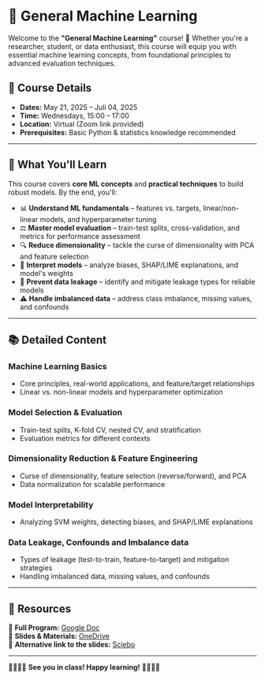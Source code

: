 # 🚀 General Machine Learning  

Welcome to the **"General Machine Learning"** course! 🎉 Whether you're a researcher, student, or data enthusiast, this course will equip you with essential machine learning concepts, from foundational principles to advanced evaluation techniques.  

## 📅 **Course Details**  
- **Dates:** May 21, 2025 – Juli 04, 2025  
- **Time:** Wednesdays, 15:00 – 17:00 
- **Location:** Virtual (Zoom link provided)  
- **Prerequisites:** Basic Python & statistics knowledge recommended  

---

## 🧠 What You'll Learn  
This course covers **core ML concepts** and **practical techniques** to build robust models. By the end, you'll:  

- 📊 **Understand ML fundamentals** – features vs. targets, linear/non-linear models, and hyperparameter tuning  
- ⚖️ **Master model evaluation** – train-test splits, cross-validation, and metrics for performance assessment  
- 🔍 **Reduce dimensionality** – tackle the curse of dimensionality with PCA and feature selection  
- 🤖 **Interpret models** – analyze biases, SHAP/LIME explanations, and model's weights  
- 🚫 **Prevent data leakage** – identify and mitigate leakage types for reliable models  
- ⚠️ **Handle imbalanced data** – address class imbalance, missing values, and confounds  

---

## 📚 Detailed Content  

### Machine Learning Basics  
- Core principles, real-world applications, and feature/target relationships  
- Linear vs. non-linear models and hyperparameter optimization  

### Model Selection & Evaluation  
- Train-test splits, K-fold CV, nested CV, and stratification  
- Evaluation metrics for different contexts  

### Dimensionality Reduction & Feature Engineering  
- Curse of dimensionality, feature selection (reverse/forward), and PCA  
- Data normalization for scalable performance  

### Model Interpretability  
- Analyzing SVM weights, detecting biases, and SHAP/LIME explanations  

### Data Leakage, Confounds and Imbalance data  
- Types of leakage (test-to-train, feature-to-target) and mitigation strategies  
- Handling imbalanced data, missing values, and confounds 

---

## 🔗 Resources  
🔗 **Full Program:** [Google Doc](https://docs.google.com/document/d/1EJHDE9oWXXjFjfOhiAn__N5XM_V7BogcY6krGb8Sf9M/edit?usp=sharing)  
📂 **Slides & Materials:** [OneDrive](https://1drv.ms/f/s!AheL7mhMU4mLg-gLSFqaBT1buPs9nw?e=lVjXBL)  
📂 **Alternative link to the slides:** [Sciebo](https://fz-juelich.sciebo.de/s/qAPklt3WOWS2RAS)  


---

👨‍💻👩‍💻 **See you in class! Happy learning!** 👨‍💻👩‍💻 